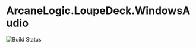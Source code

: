 # ArcaneLogic.LoupeDeck.WindowsAudio

![Build Status](https://arcanelogic.visualstudio.com/ArcaneLogic.LoupeDeck.WindowsAudio/_apis/build/status/ArcaneLogic.LoupeDeck.WindowsAudio?branchName=main)
